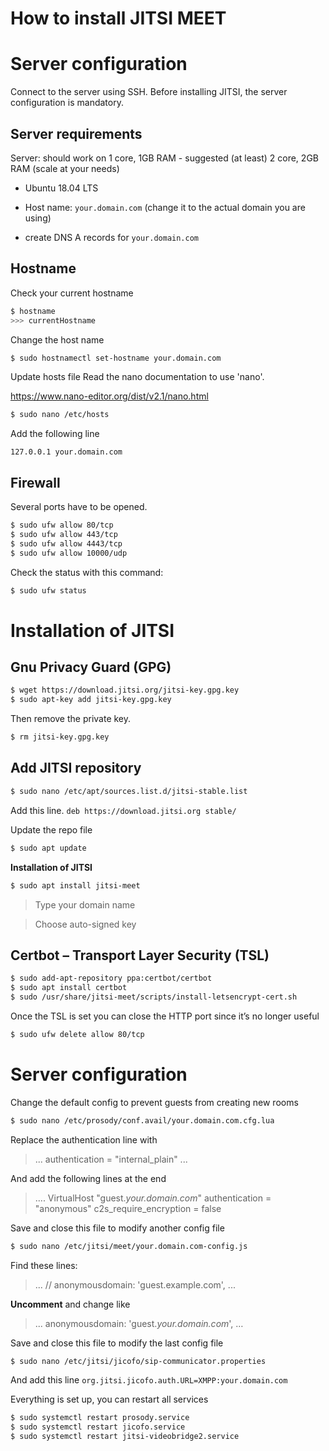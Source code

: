 # How to install JITSI MEET

# Server configuration

Connect to the server using SSH.
Before installing JITSI, the server configuration is mandatory.
## Server requirements

Server: should work on 1 core, 1GB RAM - suggested (at least) 2 core, 2GB RAM (scale at your needs)

-   Ubuntu 18.04 LTS
    
-   Host name: `your.domain.com` (change it to the actual domain you are using)
    
-   create DNS A records for `your.domain.com`

## Hostname
Check your current hostname
```bash
$ hostname
>>> currentHostname
```
Change the host name
```bash
$ sudo hostnamectl set-hostname your.domain.com
```
Update hosts file
Read the nano documentation to use 'nano'.

https://www.nano-editor.org/dist/v2.1/nano.html
```bash
$ sudo nano /etc/hosts
```
Add the following line

`127.0.0.1 your.domain.com`

## Firewall

Several ports have to be opened.
```bash
$ sudo ufw allow 80/tcp
$ sudo ufw allow 443/tcp
$ sudo ufw allow 4443/tcp
$ sudo ufw allow 10000/udp
```
Check the status with this command:
```bash
$ sudo ufw status
```

# Installation of JITSI

## Gnu Privacy Guard (GPG)

```bash
$ wget https://download.jitsi.org/jitsi-key.gpg.key
$ sudo apt-key add jitsi-key.gpg.key
```
Then remove the private key.
```bash
$ rm jitsi-key.gpg.key
```
## Add JITSI repository
```bash
$ sudo nano /etc/apt/sources.list.d/jitsi-stable.list
```
Add this line.
`deb https://download.jitsi.org stable/`

Update the repo file
```bash
$ sudo apt update
```
**Installation of JITSI**
```bash
$ sudo apt install jitsi-meet
```
> Type your domain name

> Choose auto-signed key
> 
## Certbot – Transport Layer Security (TSL)

  ```bash
$ sudo add-apt-repository ppa:certbot/certbot
$ sudo apt install certbot
$ sudo /usr/share/jitsi-meet/scripts/install-letsencrypt-cert.sh
```
Once the TSL is set you can close the HTTP port since it’s no longer useful
```bash
$ sudo ufw delete allow 80/tcp
```
# Server configuration
Change the default config to prevent guests from creating new rooms
```bash
$ sudo nano /etc/prosody/conf.avail/your.domain.com.cfg.lua
```
Replace the authentication line with
>...
>authentication = "internal_plain"
>...
>
And add the following lines at the end
> ....
>VirtualHost "guest._your.domain.com_"
>authentication = "anonymous"
>c2s_require_encryption = false

Save and close this file to modify another config file
```bash
$ sudo nano /etc/jitsi/meet/your.domain.com-config.js
```
  Find these lines:
>...
>// anonymousdomain: 'guest.example.com',
>...

**Uncomment** and change like

>...
>anonymousdomain: 'guest._your.domain.com_',
>…

Save and close this file to modify the last config file
```bash
$ sudo nano /etc/jitsi/jicofo/sip-communicator.properties
```
And add this line
`org.jitsi.jicofo.auth.URL=XMPP:your.domain.com`
  
  Everything is set up, you can restart all services
```bash
$ sudo systemctl restart prosody.service
$ sudo systemctl restart jicofo.service
$ sudo systemctl restart jitsi-videobridge2.service
```

